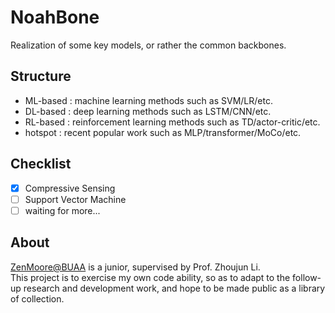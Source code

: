 # NoahBone
Realization of some key models, or rather the common backbones.

## Structure
- ML-based : machine learning methods such as SVM/LR/etc.
- DL-based : deep learning methods such as LSTM/CNN/etc.
- RL-based : reinforcement learning methods such as TD/actor-critic/etc.
- hotspot : recent popular work such as MLP/transformer/MoCo/etc.

## Checklist
- [x] Compressive Sensing
- [ ] Support Vector Machine
- [ ] waiting for more...

## About
[ZenMoore@BUAA](https://github.com/ZenMoore) is a junior, supervised by Prof. Zhoujun Li.<br>
This project is to exercise my own code ability, so as to adapt to the follow-up research and development work, and hope to be made public as a library of collection.
